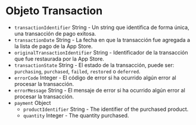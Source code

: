 # Objeto Transaction

* `transactionIdentifier` String - Un string que identifica de forma única, una transacción de pago exitosa.
* `transactionDate` String - La fecha en que la transacción fue agregada a la lista de pago de la App Store.
* `originalTransactionIdentifier` String - Identificador de la transacción que fue restaurada por la App Store.
* `transactionState` String - El estado de la transacción, puede ser: `purchasing`, `purchased`, `failed`, `restored` o `deferred`.
* `errorCode` Integer - El código de error si ha ocurrido algún error al procesar la transacción.
* `errorMessage` String - El mensaje de error si ha ocurrido algún error al procesar la transacción.
* `payment` Object 
  * `productIdentifier` String - The identifier of the purchased product.
  * `quantity` Integer - The quantity purchased.